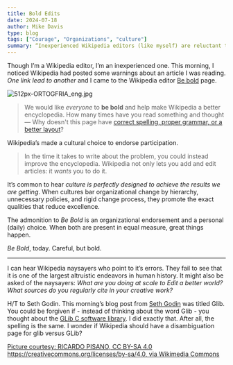 ```yaml
---
title: Bold Edits
date: 2024-07-18
author: Mike Davis
type: blog
tags: ["Courage", "Organizations", "culture"]
summary: “Inexperienced Wikipedia editors (like myself) are reluctant to make changes on our own, especially when articles have automated warnings. Thankfully, Wikipedia endorses…”
---
```

Though I’m a Wikipedia editor, I’m an inexperienced one. This morning, I noticed Wikipedia had posted some warnings about an article I was reading. *One link lead to another* and I came to the Wikipedia editor [Be bold](https://en.m.wikipedia.org/w/index.php?title=Wikipedia:Be_bold&diffonly=true) page. 

![512px-ORTOGFRIA_eng.jpg](/images/blog/512px-ORTOGRAFIA_eng.jpg)

> We would like *everyone* to **be bold** and help make Wikipedia a better encyclopedia. How many times have you read something and thought — Why doesn't this page have [correct spelling, proper grammar, or a better layout](https://en.m.wikipedia.org/wiki/Wikipedia:Basic_copyediting "Wikipedia:Basic copyediting")?

Wikipedia’s made a cultural choice to endorse participation. 

> In the time it takes to write about the problem, you could instead improve the encyclopedia. Wikipedia not only lets you add and edit articles: it _wants_ you to do it.

It’s common to hear *culture is perfectly designed to achieve the results we are getting*. When cultures bar organizational change by hierarchy, unnecessary policies, and rigid change process, they promote the exact qualities that reduce excellence. 

The admonition to *Be Bold* is an organizational endorsement and a personal (daily) choice. When both are present in equal measure, great things happen. 

*Be Bold*, today. Careful, but bold. 

___

I can hear Wikipedia naysayers who point to it’s errors. They fail to see that it is one of the largest altruistic endeavors in human history. It might also be asked of the naysayers: *What are you doing at scale to Edit a better world? What sources do you regularly cite in your creative work?*

H/T to Seth Godin. This morning’s blog post from [Seth Godin](https://archive.feedblitz.com/1081591/~16940459/26814445/77fc91936403d6c3377857221893f0e2) was titled Glib. You could be forgiven if - instead of thinking about the word Glib - you thought about the [GLib C software library](https://en.m.wikipedia.org/wiki/GLib). I did exactly that. After all, the spelling is the same. I wonder if Wikipedia should have a disambiguation page for glib versus GLib? 

[Picture courtesy: RICARDO PISANO, CC BY-SA 4.0 https://creativecommons.org/licenses/by-sa/4.0, via Wikimedia Commons](https://commons.wikimedia.org/wiki/File:ORTOGRAFIA_eng.jpg)